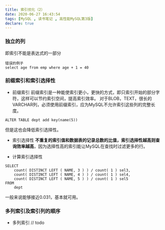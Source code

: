 ```yaml
---
title: 索引优化（2）
date: 2020-06-27 16:43:54
tags: [MySQL , 读书笔记 , 高性能MySQL第3版]
declare: true
---
```

### 独立的列
即索引不能是表达式的一部分
```
错误的例子
select age from emp where age + 1 = 40
```

### 前缀索引和索引选择性
+ 前缀索引
前缀索引是一种能使索引更小，更快的方式，即只索引开始的部分字符，这样可以节约索引空间，提高索引效率。
对于BLOB，TEXT，很长的VARCHAR列，必须使用前缀索引，应为MySQL不允许索引这些列的完整长度。
```
ALTER TABLE dept add key(name(5))
```
但是这也会降低索引选择性。

+ 索引选择性
**不重复的索引值和数据表的记录总数的比值，索引选择性越高则查询效率越高**，因为选择性高的索引能让MySQL在查找时过滤更多的行。

+ 计算索引选择性
```
SELECT
    count( DISTINCT LEFT ( NAME, 3 ) ) / count( 1 ) sel3,
    count( DISTINCT LEFT ( NAME, 4 ) ) / count( 1 ) sel4,
    count( DISTINCT LEFT ( NAME, 5 ) ) / count( 1 ) sel5
FROM
    dept
```
一般来说能够接近0.031，基本就可用。

### 多列索引及索引列的顺序
+ 多列索引
// todo